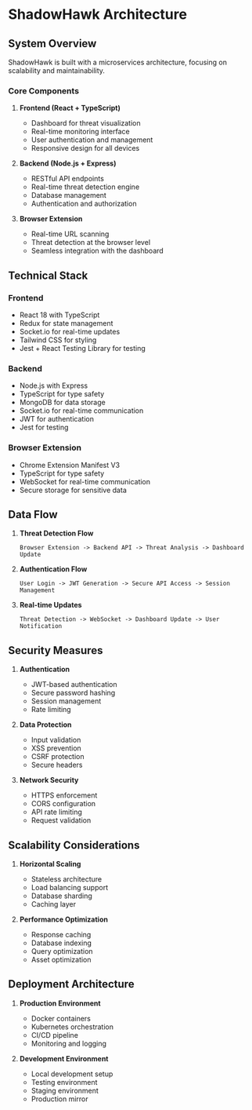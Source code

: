 # ShadowHawk Architecture

## System Overview

ShadowHawk is built with a microservices architecture, focusing on scalability and maintainability.

### Core Components

1. **Frontend (React + TypeScript)**
   - Dashboard for threat visualization
   - Real-time monitoring interface
   - User authentication and management
   - Responsive design for all devices

2. **Backend (Node.js + Express)**
   - RESTful API endpoints
   - Real-time threat detection engine
   - Database management
   - Authentication and authorization

3. **Browser Extension**
   - Real-time URL scanning
   - Threat detection at the browser level
   - Seamless integration with the dashboard

## Technical Stack

### Frontend
- React 18 with TypeScript
- Redux for state management
- Socket.io for real-time updates
- Tailwind CSS for styling
- Jest + React Testing Library for testing

### Backend
- Node.js with Express
- TypeScript for type safety
- MongoDB for data storage
- Socket.io for real-time communication
- JWT for authentication
- Jest for testing

### Browser Extension
- Chrome Extension Manifest V3
- TypeScript for type safety
- WebSocket for real-time communication
- Secure storage for sensitive data

## Data Flow

1. **Threat Detection Flow**
   ```
   Browser Extension -> Backend API -> Threat Analysis -> Dashboard Update
   ```

2. **Authentication Flow**
   ```
   User Login -> JWT Generation -> Secure API Access -> Session Management
   ```

3. **Real-time Updates**
   ```
   Threat Detection -> WebSocket -> Dashboard Update -> User Notification
   ```

## Security Measures

1. **Authentication**
   - JWT-based authentication
   - Secure password hashing
   - Session management
   - Rate limiting

2. **Data Protection**
   - Input validation
   - XSS prevention
   - CSRF protection
   - Secure headers

3. **Network Security**
   - HTTPS enforcement
   - CORS configuration
   - API rate limiting
   - Request validation

## Scalability Considerations

1. **Horizontal Scaling**
   - Stateless architecture
   - Load balancing support
   - Database sharding
   - Caching layer

2. **Performance Optimization**
   - Response caching
   - Database indexing
   - Query optimization
   - Asset optimization

## Deployment Architecture

1. **Production Environment**
   - Docker containers
   - Kubernetes orchestration
   - CI/CD pipeline
   - Monitoring and logging

2. **Development Environment**
   - Local development setup
   - Testing environment
   - Staging environment
   - Production mirror 